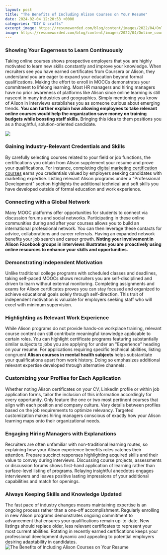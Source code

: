 ```yaml
---
layout: post
title: "The Benefits of Including Alison Courses on Your Resume"
date: 2024-02-04 12:20:53 +0000
categories: "DIY & crafts"
excerpt_image: https://resumeworded.com/blog/content/images/2022/04/Online_courses_-_small_size.jpeg
image: https://resumeworded.com/blog/content/images/2022/04/Online_courses_-_small_size.jpeg
---
```


### Showing Your Eagerness to Learn Continuously
Taking online courses shows prospective employers that you are highly motivated to learn new skills constantly and improve your knowledge. When recruiters see you have earned certificates from Coursera or Alison, they understand you are eager to expand your education beyond formal qualifications. Making the effort to enroll in MOOCs demonstrates your commitment to lifelong learning.
Most HR managers and hiring managers have no prior awareness of platforms like Alison since online learning is still nascent in many industries and geographies. Simply mentioning you know of Alison in interviews establishes you as someone curious about emerging trends. **You can further explain how allowing employees to take relevant online courses would help the organization save money on training budgets while boosting staff skills.** Bringing this idea to them positions you as a thoughtful, solution-oriented candidate.

![](https://cbselibrary.com/wp-content/uploads/2021/03/Alison-Certificate.png)
### Gaining Industry-Relevant Credentials and Skills
By carefully selecting courses related to your field or job functions, the certifications you obtain from Alison supplement your resume and prove your qualifications. For instance, completing [digital marketing certification courses](https://fistore.mysenprints.com/collection/abele) earns you credentials valued by employers seeking candidates with marketing expertise. Listing relevant Alison programs under a "Professional Development" section highlights the additional technical and soft skills you have developed outside of formal education and work experience.
### Connecting with a Global Network  
Many MOOC platforms offer opportunities for students to connect via discussion forums and social networks. Participating in these online communities during and after your courses allows you to build an international professional network. You can then leverage these contacts for advice, collaborations and career referrals. Having an expanded network benefits your job search and career growth. **Noting your involvement in Alison Facebook groups in interviews illustrates you are proactively using online resources to enhance your skills and opportunities.**
### Demonstrating independent Motivation
Unlike traditional college programs with scheduled classes and deadlines, taking self-paced MOOCs shows recruiters you are self-disciplined and driven to learn without external monitoring. Completing assignments and exams for Alison certificates proves you can stay focused and organized to achieve educational goals solely through self-direction. This trait of independent motivation is valuable for employers seeking staff who will excel with minimum supervision.
### Highlighting as Relevant Work Experience  
While Alison programs do not provide hands-on workplace training, relevant course content can still contribute meaningful knowledge applicable to certain roles. You can highlight certificate programs featuring substantially similar subjects to jobs you are applying for under an "Experience" heading on your resume. For applications requiring specific technical abilities, listing congruent **Alison courses in mental health subjects** helps substantiate your qualifications apart from work history. Doing so emphasizes additional relevant expertise developed through alternative channels.
### Customizing your Profiles for Each Application
Whether noting Alison certificates on your CV, LinkedIn profile or within job application forms, tailor the inclusion of this information accordingly for every opportunity. Only feature the one or two most pertinent courses that align with each position and company culture. Vary details between profiles based on the job requirements to optimize relevancy. Targeted customization makes hiring managers conscious of exactly how your Alison learning maps onto their organizational needs.
### Engaging Hiring Managers with Explanations 
Recruiters are often unfamiliar with non-traditional learning routes, so explaining how your Alison experience benefits roles catches their attention. Prepare succinct responses highlighting acquired skills and their value to convey during interviews. Discussing course projects, assessments or discussion forums shows first-hand application of learning rather than surface-level listing of programs. Relaying insightful anecdotes engages interviewers and leaves positive lasting impressions of your additional capabilities and match for openings.
### Always Keeping Skills and Knowledge Updated  
The fast pace of industry changes means maintaining expertise is an ongoing process rather than a one-off accomplishment. Regularly enrolling in new Alison programs demonstrates ongoing commitment to advancement that ensures your qualifications remain up-to-date. New listings should replace older, less relevant certificates to represent your most current abilities. Rotating in recently earned certifications keeps your professional development dynamic and appealing to potential employers desiring adaptability in candidates.
![The Benefits of Including Alison Courses on Your Resume](https://resumeworded.com/blog/content/images/2022/04/Online_courses_-_small_size.jpeg)